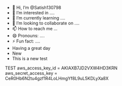 - 👋 Hi, I’m @Satish130798
- 👀 I’m interested in ....
- 🌱 I’m currently learning ....
- 💞️ I’m looking to collaborate on ....
- 📫 How to reach me ...
- 😄 Pronouns: ....
- ⚡ Fun fact: ....
-  Having a great day
-  New
-  This is a new test
<!---
Satish130798/Satish130798 is a ✨ special ✨ repository because its `README.md` (this file) appears on your GitHub profile.
You can click the Preview link to take a look at your changes.
--->
TEST
aws_access_key_id = AKIAXB7JD2VXW4HD3KRN
aws_secret_access_key = CeR0Hb6N2tu4gzf1R4LoLHmgYf8L9uL5KDLyXa8X
